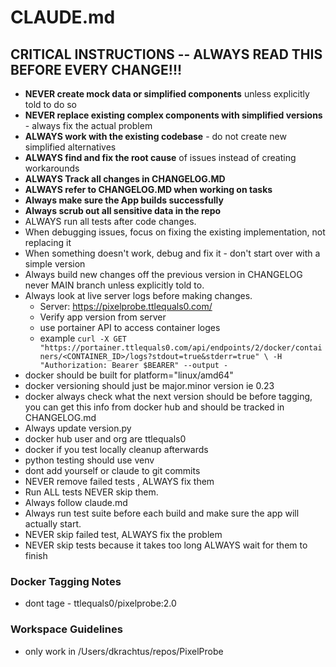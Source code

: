 # CLAUDE.md

## CRITICAL INSTRUCTIONS -- ALWAYS READ THIS BEFORE EVERY CHANGE!!!
- **NEVER create mock data or simplified components** unless explicitly told to do so
- **NEVER replace existing complex components with simplified versions** - always fix the actual problem
- **ALWAYS work with the existing codebase** - do not create new simplified alternatives
- **ALWAYS find and fix the root cause** of issues instead of creating workarounds
- **ALWAYS Track all changes in CHANGELOG.MD**
- **ALWAYS refer to CHANGELOG.MD when working on tasks**
- **Always make sure the App builds successfully**
- **Always scrub out all sensitive data in the repo**
- ALWAYS run all tests after code changes.
- When debugging issues, focus on fixing the existing implementation, not replacing it
- When something doesn't work, debug and fix it - don't start over with a simple version
- Always build new changes off the previous version in CHANGELOG never MAIN branch unless explicitly told to.
- Always look at live server logs before making changes.
  - Server: https://pixelprobe.ttlequals0.com/
  - Verify app version from server
  - use portainer API to access container loges
  - example ```curl -X GET "https://portainer.ttlequals0.com/api/endpoints/2/docker/containers/<CONTAINER_ID>/logs?stdout=true&stderr=true" \
    -H "Authorization: Bearer $BEARER"
    --output -```
- docker should be built for platform="linux/amd64" 
- docker versioning should just be major.minor version ie 0.23
- docker always check what the next version should be before tagging, you can get this info from docker hub and should be tracked in CHANGELOG.md
- Always update version.py
- docker hub user and org are ttlequals0
- docker if you test locally cleanup afterwards
- python testing should use venv
- dont add yourself or claude to git commits
- NEVER remove failed tests , ALWAYS fix them
- Run ALL tests NEVER skip them.
- Always follow claude.md
- Always run test suite before each build and make sure the app will actually start. 
- NEVER skip failed test, ALWAYS fix the problem
- NEVER skip tests because it takes too long ALWAYS wait for them to finish
### Docker Tagging Notes
- dont tage  - ttlequals0/pixelprobe:2.0

### Workspace Guidelines
- only work in /Users/dkrachtus/repos/PixelProbe